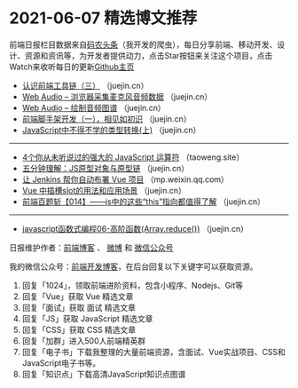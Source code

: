 # 2021-06-07 精选博文推荐

前端日报栏目数据来自[码农头条](http://hao.caibaojian.com.cn/)（我开发的爬虫），每日分享前端、移动开发、设计、资源和资讯等，为开发者提供动力，点击Star按钮来关注这个项目，点击Watch来收听每日的更新[Github主页](https://github.com/kujian/frontendDaily)
* [认识前端工具链（三）](https://juejin.cn/post/6970582198231662600) （juejin.cn）
* [Web Audio &#8211; 浏览器采集麦克风音频数据](https://juejin.cn/post/6970558746049118215) （juejin.cn）
* [Web Audio &#8211; 绘制音频图谱](https://juejin.cn/post/6970558571700453390) （juejin.cn）
* [前端脚手架开发（一），相见如初识](https://juejin.cn/post/6970528815122497544) （juejin.cn）
* [JavaScript中不得不学的类型转换(上)](https://juejin.cn/post/6970516569973587999) （juejin.cn）

***
* [4个你从未听说过的强大的 JavaScript 运算符](http://taoweng.site/index.php/archives/339/) （taoweng.site）
* [五分钟理解：JS原型对象与原型链](https://juejin.cn/post/6970621780591378445) （juejin.cn）
* [让 Jenkins 帮你自动布署 Vue 项目](https://mp.weixin.qq.com/s?__biz=MzA4MjA1MDM3Ng==&mid=2450814931&idx=1&sn=a5a21db0b70ad9ce25ba5abb50544684) （mp.weixin.qq.com）
* [Vue 中插槽slot的用法和应用场景](https://juejin.cn/post/6970621849835307045) （juejin.cn）
* [前端百题斩【014】——js中的这些“this”指向都值得了解](https://juejin.cn/post/6970614431617122311) （juejin.cn）

***
* [javascript函数式编程06-高阶函数(Array.reduce())](https://juejin.cn/post/6970592847808430111) （juejin.cn）

日报维护作者：[前端博客](http://caibaojian.com.cn/) 、 [微博](http://weibo.com/kujian) 和 [微信公众号](https://open.weixin.qq.com/qr/code?username=caibaojian_com)

我的微信公众号：[前端开发博客](https://open.weixin.qq.com/qr/code?username=caibaojian_com)，在后台回复以下关键字可以获取资源。

1. 回复「1024」，领取前端进阶资料，包含小程序、Nodejs、Git等
2. 回复「Vue」获取 Vue 精选文章
3. 回复「面试」获取 面试 精选文章
4. 回复「JS」获取 JavaScript 精选文章
5. 回复「CSS」获取 CSS 精选文章
6. 回复「加群」进入500人前端精英群
7. 回复「电子书」下载我整理的大量前端资源，含面试、Vue实战项目、CSS和JavaScript电子书等。
8. 回复「知识点」下载高清JavaScript知识点图谱